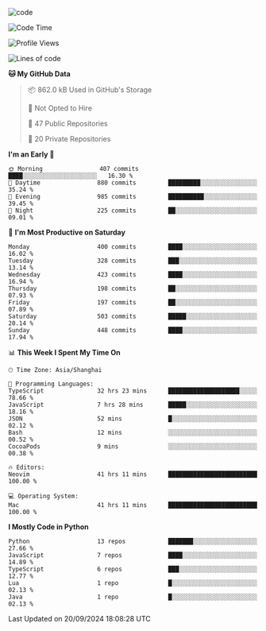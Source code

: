 
<!--
**liuyaanng/liuyaanng** is a ✨ _special_ ✨ repository because its `README.md` (this file) appears on your GitHub profile.

Here are some ideas to get you started:

- 🔭 I’m currently working on ...
- 🌱 I’m currently learning ...
- 👯 I’m looking to collaborate on ...
- 🤔 I’m looking for help with ...
- 💬 Ask me about ...
- 📫 How to reach me: ...
- 😄 Pronouns: ...
- ⚡ Fun fact: ...
-->


![code](https://cdn.jsdelivr.net/gh/liuyaanng/liuyaanng@1.0/code.gif) 

<!--START_SECTION:waka-->
![Code Time](http://img.shields.io/badge/Code%20Time-832%20hrs%2048%20mins-blue)

![Profile Views](http://img.shields.io/badge/Profile%20Views-0-blue)

![Lines of code](https://img.shields.io/badge/From%20Hello%20World%20I%27ve%20Written-14.7%20million%20lines%20of%20code-blue)

**🐱 My GitHub Data** 

> 📦 862.0 kB Used in GitHub's Storage 
 > 
> 🚫 Not Opted to Hire
 > 
> 📜 47 Public Repositories 
 > 
> 🔑 20 Private Repositories 
 > 
**I'm an Early 🐤** 

```text
🌞 Morning                407 commits         ████░░░░░░░░░░░░░░░░░░░░░   16.30 % 
🌆 Daytime                880 commits         █████████░░░░░░░░░░░░░░░░   35.24 % 
🌃 Evening                985 commits         ██████████░░░░░░░░░░░░░░░   39.45 % 
🌙 Night                  225 commits         ██░░░░░░░░░░░░░░░░░░░░░░░   09.01 % 
```
📅 **I'm Most Productive on Saturday** 

```text
Monday                   400 commits         ████░░░░░░░░░░░░░░░░░░░░░   16.02 % 
Tuesday                  328 commits         ███░░░░░░░░░░░░░░░░░░░░░░   13.14 % 
Wednesday                423 commits         ████░░░░░░░░░░░░░░░░░░░░░   16.94 % 
Thursday                 198 commits         ██░░░░░░░░░░░░░░░░░░░░░░░   07.93 % 
Friday                   197 commits         ██░░░░░░░░░░░░░░░░░░░░░░░   07.89 % 
Saturday                 503 commits         █████░░░░░░░░░░░░░░░░░░░░   20.14 % 
Sunday                   448 commits         ████░░░░░░░░░░░░░░░░░░░░░   17.94 % 
```


📊 **This Week I Spent My Time On** 

```text
🕑︎ Time Zone: Asia/Shanghai

💬 Programming Languages: 
TypeScript               32 hrs 23 mins      ████████████████████░░░░░   78.66 % 
JavaScript               7 hrs 28 mins       █████░░░░░░░░░░░░░░░░░░░░   18.16 % 
JSON                     52 mins             █░░░░░░░░░░░░░░░░░░░░░░░░   02.12 % 
Bash                     12 mins             ░░░░░░░░░░░░░░░░░░░░░░░░░   00.52 % 
CocoaPods                9 mins              ░░░░░░░░░░░░░░░░░░░░░░░░░   00.38 % 

🔥 Editors: 
Neovim                   41 hrs 11 mins      █████████████████████████   100.00 % 

💻 Operating System: 
Mac                      41 hrs 11 mins      █████████████████████████   100.00 % 
```

**I Mostly Code in Python** 

```text
Python                   13 repos            ███████░░░░░░░░░░░░░░░░░░   27.66 % 
JavaScript               7 repos             ████░░░░░░░░░░░░░░░░░░░░░   14.89 % 
TypeScript               6 repos             ███░░░░░░░░░░░░░░░░░░░░░░   12.77 % 
Lua                      1 repo              █░░░░░░░░░░░░░░░░░░░░░░░░   02.13 % 
Java                     1 repo              █░░░░░░░░░░░░░░░░░░░░░░░░   02.13 % 
```




 Last Updated on 20/09/2024 18:08:28 UTC
<!--END_SECTION:waka-->
